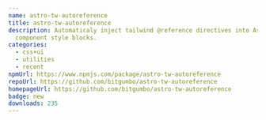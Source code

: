 ```yaml
---
name: astro-tw-autoreference
title: astro-tw-autoreference
description: Automaticaly inject tailwind @reference directives into Astro
  component style blocks.
categories:
  - css+ui
  - utilities
  - recent
npmUrl: https://www.npmjs.com/package/astro-tw-autoreference
repoUrl: https://github.com/bitgumbo/astro-tw-autoreference
homepageUrl: https://github.com/bitgumbo/astro-tw-autoreference
badge: new
downloads: 235
---
```


